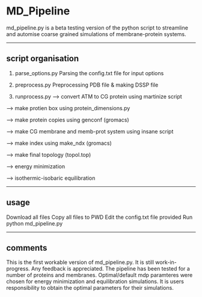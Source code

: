 # MD_Pipeline

md_pipeline.py is a beta testing version of the python script to streamline and 
automise coarse grained simulations of membrane-protein systems.

--------------------------------------------------------------------------------
 script organisation
--------------------------------------------------------------------------------

1. parse_options.py
Parsing the config.txt file for input options 

2. preprocess.py
Preprocessing PDB file & making DSSP file

3. runprocess.py
--> convert ATM to CG protein using martinize script

--> make protien box using protein_dimensions.py

--> make protein copies using genconf (gromacs)

--> make CG membrane and memb-prot system using insane script

--> make index using make_ndx (gromacs)

--> make final topology (topol.top)

--> energy minimization

--> isothermic-isobaric equilibration

--------------------------------------------------------------------------------
 usage
--------------------------------------------------------------------------------

Download all files
Copy all files to PWD
Edit the config.txt file provided
Run python md_pipeline.py

--------------------------------------------------------------------------------
 comments
--------------------------------------------------------------------------------

This is the first workable version of md_pipeline.py. It is still work-in-progress. Any feedback is appreciated.
The pipeline has been tested for a number of proteins and membranes.
Optimal/default mdp paramteres were chosen for energy minimization and equilibration simulations.
It is users responsibility to obtain the optimal parameters for their simulations.


